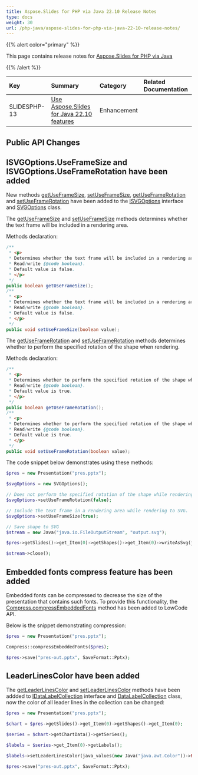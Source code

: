 ```yaml
---
title: Aspose.Slides for PHP via Java 22.10 Release Notes
type: docs
weight: 30
url: /php-java/aspose-slides-for-php-via-java-22-10-release-notes/
---
```


{{% alert color="primary" %}} 

This page contains release notes for [Aspose.Slides for PHP via Java](https://packagist.org/packages/aspose/slides)

{{% /alert %}} 

|**Key**|**Summary**|**Category**|**Related Documentation**|
| :- | :- | :- | :- |
|SLIDESPHP-13|[Use Aspose.Slides for Java 22.10 features](/slides/java/aspose-slides-for-java-22-10-release-notes/)|Enhancement| |


## Public API Changes ##

## ISVGOptions.UseFrameSize and ISVGOptions.UseFrameRotation have been added ##

New methods [getUseFrameSize](https://reference.aspose.com/slides/java/com.aspose.slides/ISVGOptions#getUseFrameSize--), [setUseFrameSize](https://reference.aspose.com/slides/java/com.aspose.slides/ISVGOptions#setUseFrameSize-boolean-), [getUseFrameRotation](https://reference.aspose.com/slides/java/com.aspose.slides/ISVGOptions#getUseFrameRotation--) and [setUseFrameRotation](https://reference.aspose.com/slides/java/com.aspose.slides/ISVGOptions#setUseFrameRotation-boolean-) have been added to the [ISVGOptions](https://reference.aspose.com/slides/java/com.aspose.slides/ISvgOptions) interface and [SVGOptions](https://reference.aspose.com/slides/java/com.aspose.slides/SvgOptions) class.

The [getUseFrameSize](https://reference.aspose.com/slides/java/com.aspose.slides/ISVGOptions#getUseFrameSize--) and [setUseFrameSize](https://reference.aspose.com/slides/java/com.aspose.slides/ISVGOptions#setUseFrameSize-boolean-) methods determines whether the text frame will be included in a rendering area.

Methods declaration:

``` java
/**
 * <p>
 * Determines whether the text frame will be included in a rendering area or not.
 * Read/write {@code boolean}.
 * Default value is false.
 * </p>
 */
public boolean getUseFrameSize();
/**
 * <p>
 * Determines whether the text frame will be included in a rendering area or not.
 * Read/write {@code boolean}.
 * Default value is false.
 * </p>
 */
public void setUseFrameSize(boolean value);
```

The [getUseFrameRotation](https://reference.aspose.com/slides/java/com.aspose.slides/ISVGOptions#getUseFrameRotation--) and [setUseFrameRotation](https://reference.aspose.com/slides/java/com.aspose.slides/ISVGOptions#setUseFrameRotation-boolean-) methods determines whether to perform the specified rotation of the shape when rendering.

Methods declaration:

``` java
/**
 * <p>
 * Determines whether to perform the specified rotation of the shape when rendering or not.
 * Read/write {@code boolean}.
 * Default value is true.
 * </p>
 */
public boolean getUseFrameRotation();
/**
 * <p>
 * Determines whether to perform the specified rotation of the shape when rendering or not.
 * Read/write {@code boolean}.
 * Default value is true.
 * </p>
 */
public void setUseFrameRotation(boolean value);
```

The code snippet below demonstrates using these methods:

``` php
$pres = new Presentation("pres.pptx");

$svgOptions = new SVGOptions();

// Does not perform the specified rotation of the shape while rendering to SVG.
$svgOptions->setUseFrameRotation(false);

// Include the text frame in a rendering area while rendering to SVG.
$svgOptions->setUseFrameSize(true);

// Save shape to SVG
$stream = new Java("java.io.FileOutputStream", "output.svg");

$pres->getSlides()->get_Item(0)->getShapes()->get_Item(0)->writeAsSvg(java_values($stream), java_values($svgOptions));

$stream->close();
```

## Embedded fonts compress feature has been added ##

Embedded fonts can be compressed to decrease the size of the presentation that contains such fonts. To provide this functionality, the [Compress.compressEmbeddedFonts](https://reference.aspose.com/slides/java/com.aspose.slides/Compress#compressEmbeddedFonts-com.aspose.slides.Presentation-) method has been added to LowCode API.

Below is the snippet demonstrating compression:

``` php
$pres = new Presentation("pres.pptx");

Compress::compressEmbeddedFonts($pres);

$pres->save("pres-out.pptx", SaveFormat::Pptx);
```

## LeaderLinesColor have been added ##

The [getLeaderLinesColor](https://reference.aspose.com/slides/java/com.aspose.slides/IDataLabelCollection#getLeaderLinesColor--) and [setLeaderLinesColor](https://reference.aspose.com/slides/java/com.aspose.slides/IDataLabelCollection#setLeaderLinesColor-java.awt.Color-) methods have been addded to [IDataLabelCollection](https://reference.aspose.com/slides/java/com.aspose.slides/IDataLabelCollection) interface and [DataLabelCollection](https://reference.aspose.com/slides/java/com.aspose.slides/DataLabelCollection) class, now the color of all leader lines in the collection can be changed:

``` php
$pres = new Presentation("pres.pptx");

$chart = $pres->getSlides()->get_Item(0)->getShapes()->get_Item(0);

$series = $chart->getChartData()->getSeries();

$labels = $series->get_Item(0)->getLabels();

$labels->setLeaderLinesColor(java_values(new Java("java.awt.Color"))->RED);

$pres->save("pres-out.pptx", SaveFormat::Pptx);
```
